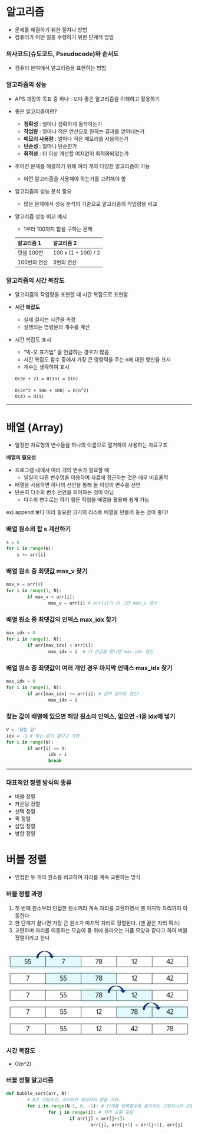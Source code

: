 # 알고리즘

- 문제를 해결하기 위한 절차나 방법
- 컴퓨터가 어떤 일을 수행하기 위한 단계적 방법

### 의사코드(슈도코드, Pseudocode)와 순서도

- 컴퓨터 분야에서 알고리즘을 표현하는 방법

### 알고리즘의 성능

- APS 과정의 목표 중 하나 : 보다 좋은 알고리즘을 이해하고 활용하기
- 좋은 알고리즘이란?
    - **정확성** : 얼마나 정확하게 동작하는가
    - **작업량** : 얼마나 적은 연산으로 원하는 결과를 얻어내는가
    - **메모리 사용량** : 얼마나 적은 메모리를 사용하는가
    - **단순성** : 얼마나 단순한가
    - **최적성** : 더 이상 개선할 여지없이 최적화되었는가
- 주어진 문제를 해결하기 위해 여러 개의 다양한 알고리즘이 가능
    - 어떤 알고리즘을 사용해야 하는가를 고려해야 함
- 알고리즘의 성능 분석 필요
    - 많은 문제에서 성능 분석의 기준으로 알고리즘의 작업량을 비교
- 알고리즘 성능 비교 예시
    - 1부터 100까지 합을 구하는 문제
    
    | 알고리즘 1 | 알고리즘 2 |
    | --- | --- |
    | 덧셈 100번 | 100 x (1 + 100) / 2 |
    | 100번의 연산 | 3번의 연산 |

### 알고리즘의 시간 복잡도

- 알고리즘의 작업량을 표현할 때 시간 복잡도로 표현함
- **시간 복잡도**
    - 실제 걸리는 시간을 측정
    - 실행되는 명령문의 개수를 계산
- 시간 복잡도 표시
    - “빅-오 표기법” 을 언급하는 경우가 많음
    - 시간 복잡도 함수 중에서 가장 큰 영향력을 주는 n에 대한 항만을 표시
    - 계수는 생략하여 표시
    
    ```
    O(3n + 2) = O(3n) = O(n)
    
    O(2n^2 + 10n + 100) = O(n^2)
    O(4) = O(1)
    ```
    

---

# 배열 (Array)

- 일정한 자료형의 변수들을 하나의 이름으로 열거하여 사용하는 자료구조

**배열의 필요성**

- 프로그램 내에서 여러 개의 변수가 필요할 때
    - 일일이 다른 변수명을 이용하여 자료에 접근하는 것은 매우 비효율적
- 배열을 사용하면 하나의 선언을 통해 둘 이상의 변수를 선언
- 단순히 다수의 변수 선언을 의미하는 것이 아님
    - 다수의 변수로는 하기 힘든 작업을 배열을 활용해 쉽게 가능

ex) append 보다 미리 필요한 크기의 리스트 배열을 만들어 놓는 것이 좋다! 

### 배열 원소의 합 s 계산하기

```python
s = 0
for i in range(N):
	s += arr[i]
```

### 배열 원소 중 최댓값 max_v 찾기

```python
max_v = arr[0]
for i in range(1, N):
		if max_v < arr[i]:
				max_v = arr[i] # arr[i]가 더 그면 max_v 갱신
```

### 배열 원소 중 최댓값의 인덱스 max_idx 찾기

```python
max_idx = 0
for i in range(1, N):
		if arr[max_idx] < arr[i]:
				max_idx = i  # 더 큰값을 만나면 max_idx 갱신
```

### 배열 원소 중 최댓값이 여러 개인 경우 마지막 인덱스 max_idx 찾기

```python
max_idx = 0
for i in range(1, N):
		if arr[max_idx] <= arr[i]: # 값이 같아도 갱신!
				max_idx = i
```

### 찾는 값이 배열에 있으면 해당 원소의 인덱스, 없으면 -1을 idx에 넣기

```python
V = '찾는 값'
idx = -1 # 찾는 값이 없다고 가정
for i in range(N):
		if arr[i] == V:
				idx = i
				break
```

---

### 대표적인 정렬 방식의 종류

- 버블 정렬
- 카운팅 정렬
- 선택 정렬
- 퀵 정렬
- 삽입 정렬
- 병합 정렬

# 버블 정렬

- 인접한 두 개의 원소를 비교하며 자리를 계속 교환하는 방식

### 버블 정렬 과정

1. 첫 번째 원소부터 인접한 원소끼리 계속 자리를 교환하면서 맨 마지막 자리까지 이동한다
2. 한 단계가 끝나면 가장 큰 원소가 마지막 자리로 정렬된다. (맨 끝은 자리 픽스)
3. 교환하며 자리를 이동하는 모습이 물 위에 올라오는 거품 모양과 같다고 하여 버블 정렬이라고 한다

![image.png](./image.png)

### 시간 복잡도

- O(n^2)

### 버블 정렬 알고리즘

```python
def bubble_sort(arr, N):
		# 0은 스탑조건, 0이되면 생성하지 않을 거야.
		for i in range(N-1, 0, -1): # 단계를 반복할수록 끝자리는 고정되니까 교환 횟수 점점 감소 
				for j in range(i): # 자리 교환 포문
						if arr[j] > arr[j+1]:
								arr[j], arr[j+1] = arr[j+1], arr[j] 
```